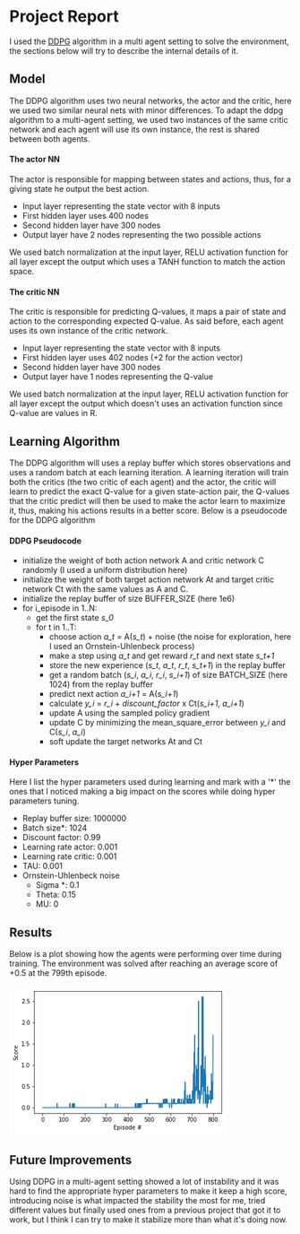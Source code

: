 # Project Report

I used the [DDPG](https://arxiv.org/abs/1509.02971) algorithm in a multi agent setting to solve the environment, the sections below will try to describe the internal details of it.

## Model
The DDPG algorithm uses two neural networks, the actor and the critic, here we used two similar neural nets with minor differences. To adapt the ddpg algorithm to a multi-agent setting, we used two instances of the same critic network and each agent will use its own instance, the rest is shared between both agents.

#### The actor NN

The actor is responsible for mapping between states and actions, thus, for a giving state he output the best action.

- Input layer representing the state vector with 8 inputs
- First hidden layer uses 400 nodes
- Second hidden layer have 300 nodes
- Output layer have 2 nodes representing the two possible actions

We used batch normalization at the input layer, RELU activation function for all layer except the output which uses a TANH function to match the action space.

#### The critic NN

The critic is responsible for predicting Q-values, it maps a pair of state and action to the corresponding expected Q-value. As said before, each agent uses its own instance of the critic network.

- Input layer representing the state vector with 8 inputs
- First hidden layer uses 402 nodes (+2 for the action vector)
- Second hidden layer have 300 nodes
- Output layer have 1 nodes representing the Q-value

We used batch normalization at the input layer, RELU activation function for all layer except the output which doesn't uses an activation function since Q-value are values in R.

## Learning Algorithm
The DDPG algorithm will uses a replay buffer which stores observations and uses a random batch at each learning iteration. A learning iteration will train both the critics (the two critic of each agent) and the actor, the critic will learn to predict the exact Q-value for a given state-action pair, the Q-values that the critic predict will then be used to make the actor learn to maximize it, thus, making his actions results in a better score. Below is a pseudocode for the DDPG algorithm

#### DDPG Pseudocode

- initialize the weight of both action network A and critic network C randomly (I used a uniform distribution here)
- initialize the weight of both target action network At and target critic network Ct with the same values as A and C.
- initialize the replay buffer of size BUFFER_SIZE (here 1e6)
- for i_episode in 1..N:
  - get the first state *s_0*
  - for t in 1..T:
    - choose action *a_t* =  A(*s_t*) + noise (the noise for exploration, here I used an Ornstein-Uhlenbeck process)
    - make a step using *a_t* and get reward *r_t* and next state *s_t+1*
    - store the new experience (*s_t*, *a_t*, *r_t*, *s_t+1*) in the replay buffer
    - get a random batch (*s_i*, *a_i*, *r_i*, *s_i+1*) of size BATCH_SIZE (here 1024) from the replay buffer
    - predict next action *a_i+1* = A(*s_i+1*)
    - calculate *y_i* = *r_i* + *discount_factor* x Ct(*s_i+1*, *a_i+1*)
    - update A using the sampled policy gradient
    - update C by minimizing the mean_square_error between *y_i* and C(*s_i*, *a_i*)
    - soft update the target networks At and Ct


#### Hyper Parameters

Here I list the hyper parameters used during learning and mark with a '\*' the ones that I noticed making a big impact on the scores while doing hyper parameters tuning.

- Replay buffer size: 1000000
- Batch size\*: 1024
- Discount factor: 0.99
- Learning rate actor: 0.001
- Learning rate critic: 0.001
- TAU: 0.001
- Ornstein-Uhlenbeck noise
  - Sigma \*: 0.1
  - Theta: 0.15
  - MU: 0



## Results

Below is a plot showing how the agents were performing over time during training. The environment was solved after reaching an average score of +0.5 at the 799th episode.

![avg-score](imgs/results.png)

## Future Improvements

Using DDPG in a multi-agent setting showed a lot of instability and it was hard to find the appropriate hyper parameters to make it keep a high score, introducing noise is what impacted the stability the most for me, tried different values but finally used ones from a previous project that got it to work, but I think I can try to make it stabilize more than what it's doing now.
